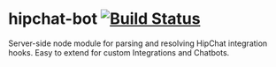 # hipchat-bot [![Build Status](https://travis-ci.org/chrisdevwords/hipchat-bot.svg?branch=master)](https://travis-ci.org/chrisdevwords/hipchat-bot)
Server-side node module for parsing and resolving HipChat integration hooks. Easy to extend for custom Integrations and Chatbots.
